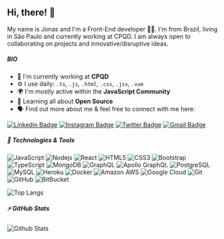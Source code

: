 ## Hi, there! 👋

My name is Jonas and I'm a Front-End developer :man_technologist:. I'm from Brazil, living in São Paulo and currently working at CPQD. I am always open to collaborating on projects and innovative/disruptive ideas. 


##### BIO

- 🏢 I'm currently working at **CPQD**
- ⚙️ I use daily: `.ts`, `.js`, `.html`, `.css`, `.jsx`, `.vue`
- 🌍 I'm mostly active within the **JavaScript Community**
- 🌱 Learning all about **Open Source**
- 🗣️ Find out more about me & feel free to connect with me here:

[![Linkedin Badge](https://img.shields.io/badge/-LinkedIn-blue?style=flat-square&logo=Linkedin&logoColor=white&link=https://www.linkedin.com/in/jonas-agnezi/)](https://www.linkedin.com/in/jonas-agnezi/)
[![Instagram Badge](https://img.shields.io/badge/-agnezi.io-purple?style=flat-square&logo=instagram&logoColor=white&link=https://www.instagram.com/agnezi.io/)](https://www.instagram.com/agnezi.io/)
[![Twitter Badge](https://img.shields.io/badge/-agnezi_io-blue?style=flat-square&logo=twitter&logoColor=white&link=https://twitter.com/agnezi_io)](https://twitter.com/agnezi_io)
[![Gmail Badge](https://img.shields.io/badge/-jonas.agnezi@gmail.com-c14438?style=flat-square&logo=Gmail&logoColor=white&link=mailto:jonas.agnezi@gmail.com)](mailto:jonas.agnezi@gmail.com)

##### 🔧 Technologies & Tools

![JavaScript](https://img.shields.io/badge/-JavaScript-black?style=flat-square&logo=javascript)
![Nodejs](https://img.shields.io/badge/-Nodejs-black?style=flat-square&logo=Node.js)
![React](https://img.shields.io/badge/-React-black?style=flat-square&logo=react)
![HTML5](https://img.shields.io/badge/-HTML5-E34F26?style=flat-square&logo=html5&logoColor=white)
![CSS3](https://img.shields.io/badge/-CSS3-1572B6?style=flat-square&logo=css3)
![Bootstrap](https://img.shields.io/badge/-Bootstrap-563D7C?style=flat-square&logo=bootstrap)
![TypeScript](https://img.shields.io/badge/-TypeScript-007ACC?style=flat-square&logo=typescript)
![MongoDB](https://img.shields.io/badge/-MongoDB-black?style=flat-square&logo=mongodb)
![GraphQL](https://img.shields.io/badge/-GraphQL-E10098?style=flat-square&logo=graphql)
![Apollo GraphQL](https://img.shields.io/badge/-Apollo%20GraphQL-311C87?style=flat-square&logo=apollo-graphql)
![PostgreSQL](https://img.shields.io/badge/-PostgreSQL-336791?style=flat-square&logo=postgresql)
![MySQL](https://img.shields.io/badge/-MySQL-black?style=flat-square&logo=mysql)
![Heroku](https://img.shields.io/badge/-Heroku-430098?style=flat-square&logo=heroku)
![Docker](https://img.shields.io/badge/-Docker-black?style=flat-square&logo=docker)
![Amazon AWS](https://img.shields.io/badge/Amazon%20AWS-232F3E?style=flat-square&logo=amazon-aws)
![Google Cloud](https://img.shields.io/badge/Google%20Cloud-black?style=flat-square&logo=google-cloud)
![Git](https://img.shields.io/badge/-Git-black?style=flat-square&logo=git)
![GitHub](https://img.shields.io/badge/-GitHub-181717?style=flat-square&logo=github)
![BitBucket](https://img.shields.io/badge/-BitBucket-darkblue?style=flat-square&logo=bitbucket)

![Top Langs](https://github-readme-stats.vercel.app/api/top-langs/?username=agnezi&hide=TeX&layout=compact)

##### ⚡ GitHub Stats

![Github Stats](https://github-readme-stats.vercel.app/api?username=agnezi&count_private=true&show_icons=true&include_all_commits=true)
